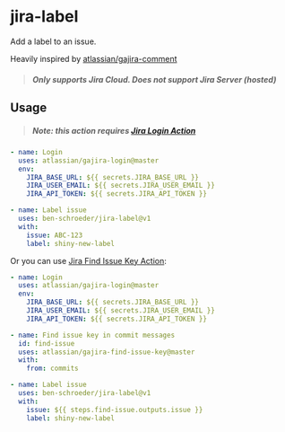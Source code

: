 # jira-label
Add a label to an issue.

Heavily inspired by [atlassian/gajira-comment](https://github.com/atlassian/gajira-comment)

> ##### Only supports Jira Cloud. Does not support Jira Server (hosted)

## Usage

> ##### Note: this action requires [Jira Login Action](https://github.com/marketplace/actions/jira-login)

```yaml
- name: Login
  uses: atlassian/gajira-login@master
  env:
    JIRA_BASE_URL: ${{ secrets.JIRA_BASE_URL }}
    JIRA_USER_EMAIL: ${{ secrets.JIRA_USER_EMAIL }}
    JIRA_API_TOKEN: ${{ secrets.JIRA_API_TOKEN }}

- name: Label issue
  uses: ben-schroeder/jira-label@v1
  with:
    issue: ABC-123
    label: shiny-new-label
```

Or you can use [Jira Find Issue Key Action](https://github.com/marketplace/actions/gajira-find-issue-key):

```yaml
- name: Login
  uses: atlassian/gajira-login@master
  env:
    JIRA_BASE_URL: ${{ secrets.JIRA_BASE_URL }}
    JIRA_USER_EMAIL: ${{ secrets.JIRA_USER_EMAIL }}
    JIRA_API_TOKEN: ${{ secrets.JIRA_API_TOKEN }}

- name: Find issue key in commit messages
  id: find-issue
  uses: atlassian/gajira-find-issue-key@master
  with:
    from: commits

- name: Label issue
  uses: ben-schroeder/jira-label@v1
  with:
    issue: ${{ steps.find-issue.outputs.issue }}
    label: shiny-new-label
```
